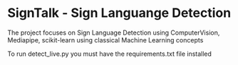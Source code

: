<h1>SignTalk - Sign Languange Detection</h1>
The project focuses on Sign Language Detection using ComputerVision, Mediapipe, scikit-learn using classical Machine Learning concepts 

To run detect_live.py you must have the requirements.txt file installed
